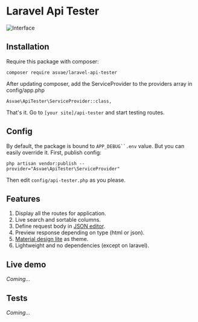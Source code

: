 # Laravel Api Tester

![Interface](http://i.imgur.com/XGqXNaI.png) 

## Installation

Require this package with composer:

```
composer require asvae/laravel-api-tester
```

After updating composer, add the ServiceProvider to the providers array in config/app.php

```
Asvae\ApiTester\ServiceProvider::class,
```

That's it. Go to `[your site]/api-tester` and start testing routes. 

## Config

By default, the package is bound to `APP_DEBUG``.env` value. But you can easily override it. First, publish config:

```
php artisan vendor:publish --provider="Asvae\ApiTester\ServiceProvider"
```

Then edit `config/api-tester.php` as you please.

## Features
1) Display all the routes for application.
2) Live search and sortable columns.
2) Define request body in [JSON editor](https://github.com/josdejong/jsoneditor).
3) Preview response depending on type (html or json).
4) [Material design lite](https://getmdl.io/) as theme.
5) Lightweight and no dependencies (except on laravel).

## Live demo
*Coming...*

## Tests
*Coming...*